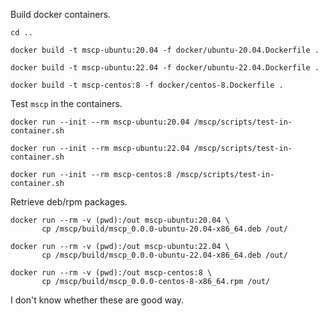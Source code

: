 
Build docker containers.

```console
cd ..

docker build -t mscp-ubuntu:20.04 -f docker/ubuntu-20.04.Dockerfile .

docker build -t mscp-ubuntu:22.04 -f docker/ubuntu-22.04.Dockerfile .

docker build -t mscp-centos:8 -f docker/centos-8.Dockerfile .
```

Test `mscp` in the containers.

```console
docker run --init --rm mscp-ubuntu:20.04 /mscp/scripts/test-in-container.sh

docker run --init --rm mscp-ubuntu:22.04 /mscp/scripts/test-in-container.sh

docker run --init --rm mscp-centos:8 /mscp/scripts/test-in-container.sh
```

Retrieve deb/rpm packages.

```console
docker run --rm -v (pwd):/out mscp-ubuntu:20.04 \
       cp /mscp/build/mscp_0.0.0-ubuntu-20.04-x86_64.deb /out/

docker run --rm -v (pwd):/out mscp-ubuntu:22.04 \
       cp /mscp/build/mscp_0.0.0-ubuntu-22.04-x86_64.deb /out/

docker run --rm -v (pwd):/out mscp-centos:8 \
       cp /mscp/build/mscp_0.0.0-centos-8-x86_64.rpm /out/
```

I don't know whether these are good way.